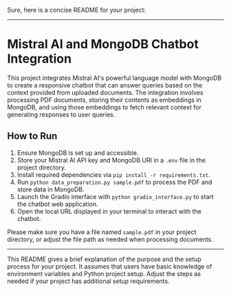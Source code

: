 Sure, here is a concise README for your project:

---

# Mistral AI and MongoDB Chatbot Integration

This project integrates Mistral AI's powerful language model with MongoDB to create a responsive chatbot that can answer queries based on the context provided from uploaded documents. The integration involves processing PDF documents, storing their contents as embeddings in MongoDB, and using those embeddings to fetch relevant context for generating responses to user queries.

## How to Run

1. Ensure MongoDB is set up and accessible.
2. Store your Mistral AI API key and MongoDB URI in a `.env` file in the project directory.
3. Install required dependencies via `pip install -r requirements.txt`.
4. Run `python data_preparation.py sample.pdf` to process the PDF and store data in MongoDB.
5. Launch the Gradio interface with `python gradio_interface.py` to start the chatbot web application.
6. Open the local URL displayed in your terminal to interact with the chatbot.

Please make sure you have a file named `sample.pdf` in your project directory, or adjust the file path as needed when processing documents.

---

This README gives a brief explanation of the purpose and the setup process for your project. It assumes that users have basic knowledge of environment variables and Python project setup. Adjust the steps as needed if your project has additional setup requirements.
